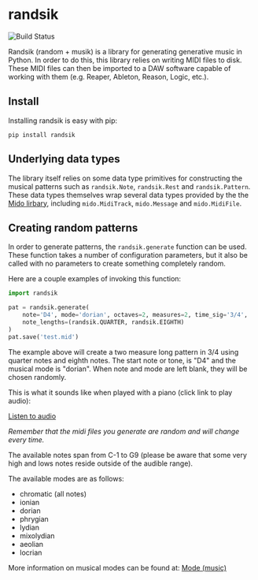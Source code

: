 # randsik

![Build Status](https://github.com/travishathaway/randsik/actions/workflows/python-app.yml/badge.svg)

Randsik (random + musik) is a library for generating generative music in Python. In order to do this, this library
relies on writing MIDI files to disk. These MIDI files can then be imported to a DAW software capable of working with
them (e.g. Reaper, Ableton, Reason, Logic, etc.).

## Install

Installing randsik is easy with pip:

```commandline
pip install randsik
```

## Underlying data types

The library itself relies on some data type primitives for constructing the musical patterns such as
`randsik.Note`, `randsik.Rest` and `randsik.Pattern`. These data types themselves wrap several data types provided by
the the [Mido lirbary](https://mido.readthedocs.io/en/latest/), including `mido.MidiTrack`,
`mido.Message` and `mido.MidiFile`.

## Creating random patterns

In order to generate patterns, the `randsik.generate` function can be used. These function takes a number of
configuration parameters, but it also be called with no parameters to create something completely random.

Here are a couple examples of invoking this function:

```python
import randsik

pat = randsik.generate(
    note='D4', mode='dorian', octaves=2, measures=2, time_sig='3/4',
    note_lengths=(randsik.QUARTER, randsik.EIGHTH)
)
pat.save('test.mid')
```

The example above will create a two measure long pattern in 3/4 using quarter notes and eighth notes. The start note or
tone, is "D4" and the musical mode is "dorian". When note and mode are left blank, they will be chosen randomly.

This is what it sounds like when played with a piano (click link to play audio):

[Listen to audio](https://raw.githubusercontent.com/travishathaway/randsik/master/examples/example_1_audio.mp3)

*Remember that the midi files you generate are random and will change every time.*

The available notes span from C-1 to G9 (please be aware that some very high and lows notes reside outside of the
audible range).

The available modes are as follows:

- chromatic (all notes)
- ionian
- dorian
- phrygian
- lydian
- mixolydian
- aeolian
- locrian

More information on musical modes can be found at: [Mode (music)](https://en.wikipedia.org/wiki/Mode_\(music\))

